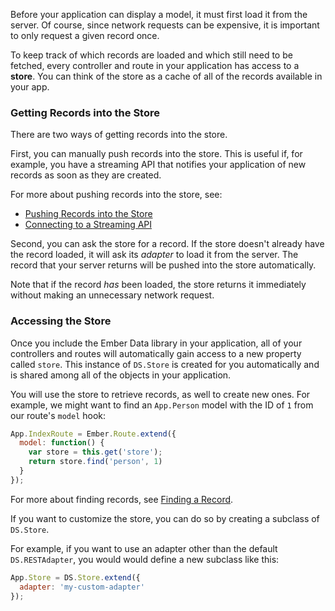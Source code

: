 Before your application can display a model, it must first load it from
the server. Of course, since network requests can be expensive, it is
important to only request a given record once. 

To keep track of which records are loaded and which still need to be
fetched, every controller and route in your application has access to a
**store**. You can think of the store as a cache of all of the records
available in your app.

### Getting Records into the Store

There are two ways of getting records into the store.

First, you can manually push records into the store. This is useful if,
for example, you have a streaming API that notifies your application of
new records as soon as they are created.

For more about pushing records into the store, see:

* [Pushing Records into the
  Store](/guides/models/pushing-records-into-the-store)
* [Connecting to a Streaming
  API](/guides/models/connecting-to-a-streaming-api)

Second, you can ask the store for a record. If the store doesn't already
have the record loaded, it will ask its _adapter_ to load it from the
server. The record that your server returns will be pushed into the
store automatically.

Note that if the record _has_ been loaded, the store returns it
immediately without making an unnecessary network request.

### Accessing the Store

Once you include the Ember Data library in your application, all of your
controllers and routes will automatically gain access to a new property
called `store`. This instance of `DS.Store` is created for you
automatically and is shared among all of the objects in your
application.

You will use the store to retrieve records, as well to create new ones.
For example, we might want to find an `App.Person` model with the ID of
`1` from our route's `model` hook:

```js
App.IndexRoute = Ember.Route.extend({
  model: function() {
    var store = this.get('store');
    return store.find('person', 1)
  }
});
```

For more about finding records, see [Finding a
Record](/guides/models/finding-a-record).

If you want to customize the store, you can do so by creating a subclass
of `DS.Store`.

For example, if you want to use an adapter other than the default
`DS.RESTAdapter`, you would would define a new subclass like this:

```js
App.Store = DS.Store.extend({
  adapter: 'my-custom-adapter'
});
```
